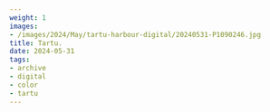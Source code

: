```yaml
---
weight: 1
images:
- /images/2024/May/tartu-harbour-digital/20240531-P1090246.jpg
title: Tartu.
date: 2024-05-31
tags:
- archive
- digital
- color
- tartu
---
```


